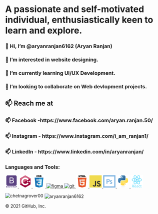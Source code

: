 <body>
<h1>A passionate and self-motivated individual, enthusiastically keen to learn and explore.</h1>
<h3>👋 Hi, I’m @aryanranjan6162  (Aryan Ranjan)</h3>
<h3>👀 I’m interested in website designing.</h3>
<h3>🌱 I’m currently learning UI/UX Development.</h3>
<h3>💞️ I’m looking to collaborate on Web devlopment projects.</h3>
<h2>📫 Reach me at</h2> 
<h3>📫 Facebook -https://www.facebook.com/aryan.ranjan.50/</h3>
<h3>📫 Instagram - https://www.instagram.com/i_am_ranjan1/</h3>
<h3>📫 LinkedIn - https://www.linkedin.com/in/aryanranjan/</h3> 
  
<h3 align="left">Languages and Tools:</h3>
<p align="left"> 
 <a href="https://getbootstrap.com" target="_blank"> 
 <img src="https://raw.githubusercontent.com/devicons/devicon/master/icons/bootstrap/bootstrap-plain-wordmark.svg" alt="bootstrap" width="40" height="40"/> 
  </a> 
  <a href="https://www.w3schools.com/cpp/" target="_blank"> 
  <img src="https://raw.githubusercontent.com/devicons/devicon/master/icons/cplusplus/cplusplus-original.svg" alt="cplusplus" width="40" height="40"/> 
  </a> 
  <a href="https://www.w3schools.com/css/" target="_blank"> 
   <img src="https://raw.githubusercontent.com/devicons/devicon/master/icons/css3/css3-original-wordmark.svg" alt="css3" width="40" height="40"/> 
  </a> 
  <a href="https://www.figma.com/" target="_blank"> 
  <img src="https://www.vectorlogo.zone/logos/figma/figma-icon.svg" alt="figma" width="40" height="40"/> 
  </a> 
  <a href="https://git-scm.com/" target="_blank"> 
   <img src="https://www.vectorlogo.zone/logos/git-scm/git-scm-icon.svg" alt="git" width="40" height="40"/> 
  </a> 
  <a href="https://www.w3.org/html/" target="_blank"> 
   <img src="https://raw.githubusercontent.com/devicons/devicon/master/icons/html5/html5-original-wordmark.svg" alt="html5" width="40" height="40"/> 
  </a> 
  <a href="https://developer.mozilla.org/en-US/docs/Web/JavaScript" target="_blank"> 
   <img src="https://raw.githubusercontent.com/devicons/devicon/master/icons/javascript/javascript-original.svg" alt="javascript" width="40" height="40"/> 
  </a> 
  <a href="https://www.photoshop.com/en" target="_blank"> 
   <img src="https://raw.githubusercontent.com/devicons/devicon/master/icons/photoshop/photoshop-line.svg" alt="photoshop" width="40" height="40"/> 
  </a> 
  <a href="https://www.python.org" target="_blank"> 
   <img src="https://raw.githubusercontent.com/devicons/devicon/master/icons/python/python-original.svg" alt="python" width="40" height="40"/> 
  </a> 
  <a href="https://reactjs.org/" target="_blank"> 
   <img src="https://raw.githubusercontent.com/devicons/devicon/master/icons/react/react-original-wordmark.svg" alt="react" width="40" height="40"/> 
  </a> 
  </p>

<p><img align="left" src="https://github-readme-stats.vercel.app/api/top-langs?username=aryanranjan6162&show_icons=true&locale=en&layout=compact" alt="chetnagrover00" /></p>

<p>&nbsp;<img align="center" src="https://github-readme-stats.vercel.app/api?username=aryanranjan6162&show_icons=true&locale=en" alt="aryanranjan6162" /></p>
© 2021 GitHub, Inc.
</body>
<!---
aryanranjan6162/aryanranjan6162 is a ✨ special ✨ repository because its `README.md` (this file) appears on your GitHub profile.
You can click the Preview link to take a look at your changes.
--->

